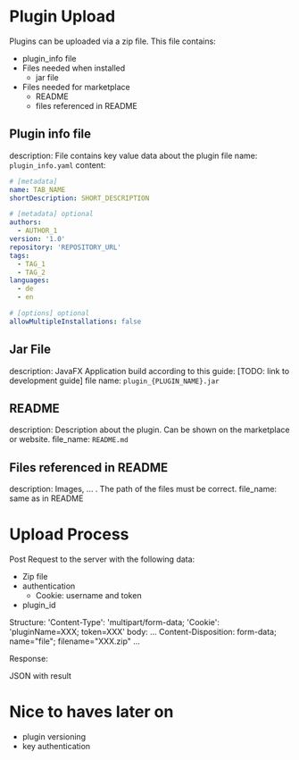 # Plugin Upload

Plugins can be uploaded via a zip file. This file contains:
- plugin_info file
- Files needed when installed
    - jar file
- Files needed for marketplace
    - README
    - files referenced in README


## Plugin info file

description: File contains key value data about the plugin
file name: `plugin_info.yaml`
content:

```yaml
# [metadata]
name: TAB_NAME
shortDescription: SHORT_DESCRIPTION

# [metadata] optional
authors:
  - AUTHOR_1
version: '1.0'
repository: 'REPOSITORY_URL'
tags:
  - TAG_1
  - TAG_2
languages:
  - de
  - en

# [options] optional
allowMultipleInstallations: false

```

## Jar File

description: JavaFX Application build according to this guide: [TODO: link to development guide]
file name: `plugin_{PLUGIN_NAME}.jar`

## README

description: Description about the plugin. Can be shown on the marketplace or website.
file_name: `README.md`

## Files referenced in README

description: Images, ... . The path of the files must be correct.
file_name: same as in README


# Upload Process

Post Request to the server with the following data:

- Zip file
- authentication
    - Cookie: username and token
- plugin_id

Structure:
'Content-Type': 'multipart/form-data;
'Cookie': 'pluginName=XXX; token=XXX'
body: 
...
Content-Disposition: form-data; name="file"; filename="XXX.zip"
...

Response:

JSON with result


# Nice to haves later on

- plugin versioning
- key authentication